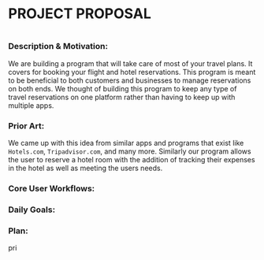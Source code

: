 # PROJECT PROPOSAL
# 

### Description & Motivation:
We are building a program that will take care of most of your travel plans. It covers for booking your flight and hotel reservations. This program is meant to be beneficial to both customers and businesses to manage reservations on both ends. We thought of building this program to keep any type of travel reservations on one platform rather than having to keep up with multiple apps. 

### Prior Art:
We came up with this idea from similar apps and programs that exist like `Hotels.com`, `Tripadvisor.com`, and many more. Similarly our program allows the user to reserve a hotel room with the addition of tracking their expenses in the hotel as well as meeting the users needs.

### Core User Workflows:

### Daily Goals:

### Plan:
pri
